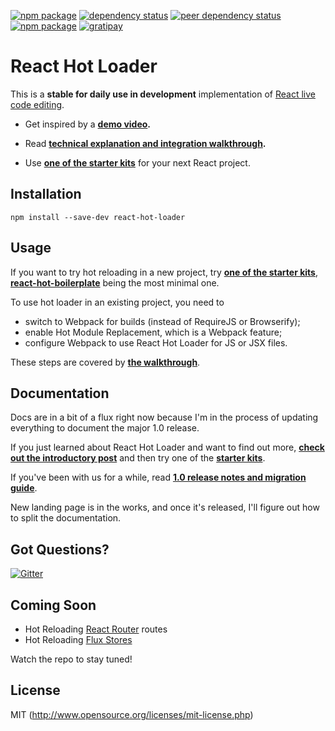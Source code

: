 [![npm package](https://img.shields.io/npm/v/react-hot-loader.svg?style=flat-square)](https://www.npmjs.org/package/react-hot-loader) [![dependency status](https://img.shields.io/david/gaearon/react-hot-loader.svg?style=flat-square)](https://david-dm.org/gaearon/react-hot-loader) [![peer dependency status](https://img.shields.io/david/peer/gaearon/react-hot-loader.svg?style=flat-square)](https://david-dm.org/gaearon/react-hot-loader) [![npm package](https://img.shields.io/npm/dm/react-hot-loader.svg?style=flat-square)](https://www.npmjs.org/package/react-hot-loader) [![gratipay](https://img.shields.io/gratipay/gaearon.svg?style=flat-square)](https://gratipay.com/gaearon/) 


# React Hot Loader  

This is a **stable for daily use in development** implementation of [React live code editing](http://www.youtube.com/watch?v=pw4fKkyPPg8).

* Get inspired by a **[demo video](https://vimeo.com/100010922).**

* Read **[technical explanation and integration walkthrough](http://gaearon.github.io/react-hot-loader/).**

* Use **[one of the starter kits](https://github.com/gaearon/react-hot-loader/tree/master/docs#starter-kits)** for your next React project.

## Installation

`npm install --save-dev react-hot-loader`

## Usage

If you want to try hot reloading in a new project, try **[one of the starter kits](https://github.com/gaearon/react-hot-loader/tree/master/docs#starter-kits)**, **[react-hot-boilerplate](https://github.com/gaearon/react-hot-boilerplate)** being the most minimal one.

To use hot loader in an existing project, you need to

* switch to Webpack for builds (instead of RequireJS or Browserify);
* enable Hot Module Replacement, which is a Webpack feature;
* configure Webpack to use React Hot Loader for JS or JSX files.

These steps are covered by **[the walkthrough](http://gaearon.github.io/react-hot-loader/#integration)**.

## Documentation

Docs are in a bit of a flux right now because I'm in the process of updating everything to document the major 1.0 release.

If you just learned about React Hot Loader and want to find out more, **[check out the introductory post](http://gaearon.github.io/react-hot-loader/)** and then try one of the **[starter kits](https://github.com/gaearon/react-hot-loader/tree/master/docs#starter-kits)**.

If you've been with us for a while, read **[1.0 release notes and migration guide](https://github.com/gaearon/react-hot-loader/blob/master/docs/README.md#migrating-to-10)**.

New landing page is in the works, and once it's released, I'll figure out how to split the documentation.

## Got Questions?

[![Gitter](https://badges.gitter.im/Join%20Chat.svg)](https://gitter.im/gaearon/react-hot-loader?utm_source=badge&utm_medium=badge&utm_campaign=pr-badge&utm_content=badge)

## Coming Soon

* Hot Reloading [React Router](https://github.com/rackt/react-router) routes
* Hot Reloading [Flux Stores](https://github.com/gaearon/flux-hot-loader)

Watch the repo to stay tuned!

## License

MIT (http://www.opensource.org/licenses/mit-license.php)
